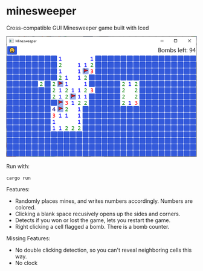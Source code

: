 # minesweeper

Cross-compatible GUI Minesweeper game built with Iced

![Screenshot](screenshot.png)

Run with:

    cargo run

Features:

* Randomly places mines, and writes numbers accordingly. Numbers are colored.
* Clicking a blank space recusively opens up the sides and corners.
* Detects if you won or lost the game, lets you restart the game.
* Right clicking a cell flagged a bomb. There is a bomb counter.

Missing Features:

* No double clicking detection, so you can't reveal neighboring cells this way.
* No clock
